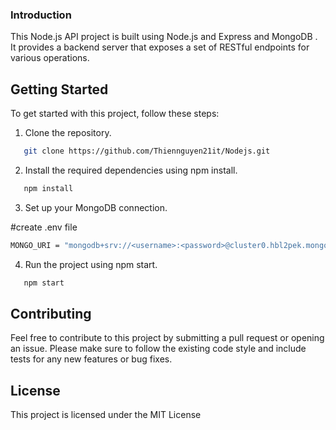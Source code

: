 ### Introduction

This Node.js API project is built using Node.js and Express and MongoDB . It provides a backend server that exposes a set of RESTful endpoints for various operations.

## Getting Started

To get started with this project, follow these steps:

1. Clone the repository.

```bash
   git clone https://github.com/Thiennguyen21it/Nodejs.git
```

2. Install the required dependencies using npm install.

```bash
   npm install
```

3. Set up your MongoDB connection.

#create .env file

```bash
MONGO_URI = "mongodb+srv://<username>:<password>@cluster0.hbl2pek.mongodb.net/NodejsTutorial2023?retryWrites=true&w=majority"
```

4. Run the project using npm start.

```bash
   npm start
```

## Contributing

Feel free to contribute to this project by submitting a pull request or opening an issue. Please make sure to follow the existing code style and include tests for any new features or bug fixes.

## License

This project is licensed under the MIT License
